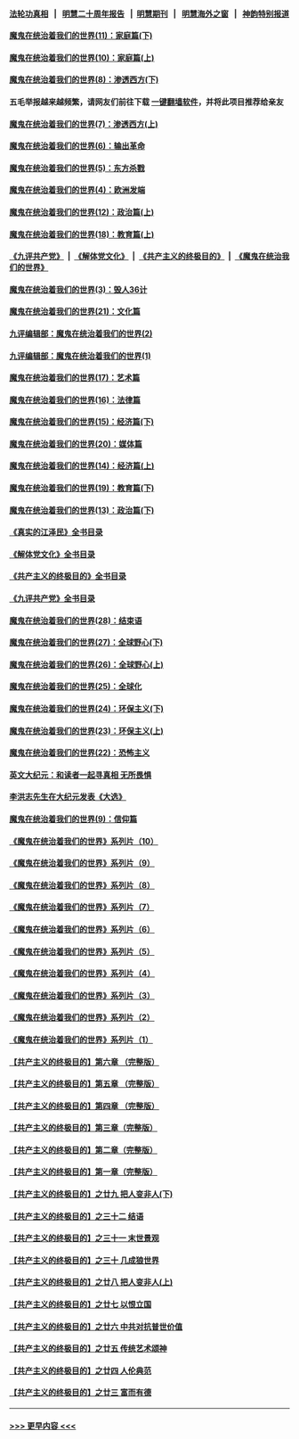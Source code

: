 #### [法轮功真相](https://github.com/gfw-breaker/truth/blob/master/README.md?t=0) &nbsp;&nbsp;|&nbsp;&nbsp; [明慧二十周年报告](https://github.com/gfw-breaker/mh-reports/blob/master/README.md?t=0) &nbsp;&nbsp;|&nbsp;&nbsp;[明慧期刊](https://github.com/gfw-breaker/mh-qikan) &nbsp;&nbsp;|&nbsp;&nbsp; [明慧海外之窗](https://github.com/gfw-breaker/mh-news/blob/master/README.md?t=0) &nbsp;&nbsp;|&nbsp;&nbsp; [神韵特别报道](https://github.com/gfw-breaker/mh-news/blob/master/shenyun.md?t=0)
#### [魔鬼在统治着我们的世界(11)：家庭篇(下)](../pages/nsc422/n10440961.md?t=11220801) 
#### [魔鬼在统治着我们的世界(10)：家庭篇(上)](../pages/nsc422/n10435448.md?t=11220801) 
#### [魔鬼在统治着我们的世界(8)：渗透西方(下)](../pages/nsc422/n10429603.md?t=11220801) 
#### 五毛举报越来越频繁，请网友们前往下载 [一键翻墙软件](https://github.com/gfw-breaker/ssr-accounts)，并将此项目推荐给亲友
#### [魔鬼在统治着我们的世界(7)：渗透西方(上)](../pages/nsc422/n10426013.md?t=11220801) 
#### [魔鬼在统治着我们的世界(6)：输出革命](../pages/nsc422/n10421536.md?t=11220801) 
#### [魔鬼在统治着我们的世界(5)：东方杀戮](../pages/nsc422/n10417707.md?t=11220801) 
#### [魔鬼在统治着我们的世界(4)：欧洲发端](../pages/nsc422/n10414890.md?t=11220801) 
#### [魔鬼在统治着我们的世界(12)：政治篇(上)](../pages/nsc422/n10444576.md?t=11220801) 
#### [魔鬼在统治着我们的世界(18)：教育篇(上)](../pages/nsc422/n10526970.md?t=11220801) 
#### [《九评共产党》](https://github.com/begood0513/9ping.md/blob/master/README.md) &nbsp;|&nbsp; [《解体党文化》](../../../../jtdwh.md/blob/master/README.md)  &nbsp;|&nbsp; [《共产主义的终极目的》](../../../../gczydzjmd.md/blob/master/README.md) &nbsp;|&nbsp; [《魔鬼在统治我们的世界》](../../../../mgztzwmdsj.md/blob/master/README.md) 
#### [魔鬼在统治着我们的世界(3)：毁人36计](../pages/nsc422/n10411583.md?t=11220801) 
#### [魔鬼在统治着我们的世界(21)：文化篇](../pages/nsc422/n10597706.md?t=11220801) 
#### [九评编辑部：魔鬼在统治着我们的世界(2)](../pages/nsc422/n10410036.md?t=11220801) 
#### [九评编辑部：魔鬼在统治着我们的世界(1)](../pages/nsc422/n10406825.md?t=11220801) 
#### [魔鬼在统治着我们的世界(17)：艺术篇](../pages/nsc422/n10499093.md?t=11220801) 
#### [魔鬼在统治着我们的世界(16)：法律篇](../pages/nsc422/n10485969.md?t=11220801) 
#### [魔鬼在统治着我们的世界(15)：经济篇(下)](../pages/nsc422/n10469975.md?t=11220801) 
#### [魔鬼在统治着我们的世界(20)：媒体篇](../pages/nsc422/n10586579.md?t=11220801) 
#### [魔鬼在统治着我们的世界(14)：经济篇(上)](../pages/nsc422/n10457370.md?t=11220801) 
#### [魔鬼在统治着我们的世界(19)：教育篇(下)](../pages/nsc422/n10564808.md?t=11220801) 
#### [魔鬼在统治着我们的世界(13)：政治篇(下)](../pages/nsc422/n10448270.md?t=11220801) 
#### [《真实的江泽民》全书目录](../pages/nsc422/n13721399.md?t=11220801) 
#### [《解体党文化》全书目录](../pages/nsc422/n13721157.md?t=11220801) 
#### [《共产主义的终极目的》全书目录](../pages/nsc422/n13721048.md?t=11220801) 
#### [《九评共产党》全书目录](../pages/nsc422/n13708085.md?t=11220801) 
#### [魔鬼在统治着我们的世界(28)：结束语](../pages/nsc422/n10936246.md?t=11220801) 
#### [魔鬼在统治着我们的世界(27)：全球野心(下)](../pages/nsc422/n10928319.md?t=11220801) 
#### [魔鬼在统治着我们的世界(26)：全球野心(上)](../pages/nsc422/n10900318.md?t=11220801) 
#### [魔鬼在统治着我们的世界(25)：全球化](../pages/nsc422/n10788205.md?t=11220801) 
#### [魔鬼在统治着我们的世界(24)：环保主义(下)](../pages/nsc422/n10695307.md?t=11220801) 
#### [魔鬼在统治着我们的世界(23)：环保主义(上)](../pages/nsc422/n10688613.md?t=11220801) 
#### [魔鬼在统治着我们的世界(22)：恐怖主义](../pages/nsc422/n10614727.md?t=11220801) 
#### [英文大纪元：和读者一起寻真相 无所畏惧](../pages/nsc422/n12542027.md?t=11220801) 
#### [李洪志先生在大纪元发表《大选》](../pages/nsc422/n12534746.md?t=11220801) 
#### [魔鬼在统治着我们的世界(9)：信仰篇](../pages/nsc422/n10432159.md?t=11220801) 
#### [《魔鬼在统治着我们的世界》系列片（10）](../pages/nsc422/n12292670.md?t=11220801) 
#### [《魔鬼在统治着我们的世界》系列片（9）](../pages/nsc422/n12290859.md?t=11220801) 
#### [《魔鬼在统治着我们的世界》系列片（8）](../pages/nsc422/n12287445.md?t=11220801) 
#### [《魔鬼在统治着我们的世界》系列片（7）](../pages/nsc422/n12283425.md?t=11220801) 
#### [《魔鬼在统治着我们的世界》系列片（6）](../pages/nsc422/n12282314.md?t=11220801) 
#### [《魔鬼在统治着我们的世界》系列片（5）](../pages/nsc422/n12281419.md?t=11220801) 
#### [《魔鬼在统治着我们的世界》系列片（4）](../pages/nsc422/n12274024.md?t=11220801) 
#### [《魔鬼在统治着我们的世界》系列片（3）](../pages/nsc422/n12271322.md?t=11220801) 
#### [《魔鬼在统治着我们的世界》系列片（2）](../pages/nsc422/n12269049.md?t=11220801) 
#### [《魔鬼在统治着我们的世界》系列片（1）](../pages/nsc422/n12267575.md?t=11220801) 
#### [【共产主义的终极目的】第六章 （完整版）](../pages/nsc422/n11428913.md?t=11220801) 
#### [【共产主义的终极目的】第五章 （完整版）](../pages/nsc422/n11428912.md?t=11220801) 
#### [【共产主义的终极目的】第四章 （完整版）](../pages/nsc422/n11428907.md?t=11220801) 
#### [【共产主义的终极目的】第三章（完整版）](../pages/nsc422/n11428848.md?t=11220801) 
#### [【共产主义的终极目的】第二章（完整版）](../pages/nsc422/n11428831.md?t=11220801) 
#### [【共产主义的终极目的】第一章（完整版）](../pages/nsc422/n11417651.md?t=11220801) 
#### [【共产主义的终极目的】之廿九 把人变非人(下)](../pages/nsc422/n11344140.md?t=11220801) 
#### [【共产主义的终极目的】之三十二 结语](../pages/nsc422/n11360535.md?t=11220801) 
#### [【共产主义的终极目的】之三十一 末世景观](../pages/nsc422/n11351129.md?t=11220801) 
#### [【共产主义的终极目的】之三十 几成狼世界](../pages/nsc422/n11348280.md?t=11220801) 
#### [【共产主义的终极目的】之廿八 把人变非人(上)](../pages/nsc422/n11340492.md?t=11220801) 
#### [【共产主义的终极目的】之廿七 以恨立国](../pages/nsc422/n11336944.md?t=11220801) 
#### [【共产主义的终极目的】之廿六 中共对抗普世价值](../pages/nsc422/n11324785.md?t=11220801) 
#### [【共产主义的终极目的】之廿五 传统艺术颂神](../pages/nsc422/n11296396.md?t=11220801) 
#### [【共产主义的终极目的】之廿四 人伦典范](../pages/nsc422/n11296397.md?t=11220801) 
#### [【共产主义的终极目的】之廿三 富而有德](../pages/nsc422/n11283598.md?t=11220801) 

----
#### [ >>> 更早内容 <<< ](../indexes/nsc422-earlier.md)
